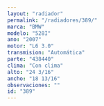 ```yaml
---
layout: "radiador"
permalink: "/radiadores/389/"
marca: "BMW"
modelo: "528I"
ano: "2007"
motor: "L6 3.0"
transmision: "Automática"
parte: "438440"
clima: "Con clima"
alto: "24 3/16"
ancho: "18 13/16"
observaciones: ""
id: "389"
---
```


